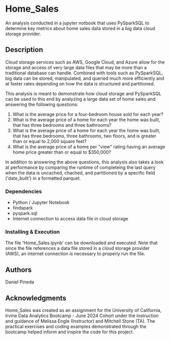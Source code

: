 # Home_Sales

An analysis conducted in a jupyter notbook that uses PySparkSQL to determine key metrics about home sales data stored in a big data cloud storage provider.

## Description

Cloud storage services such as AWS, Google Cloud, and Azure allow for the storage and access of very large data files that may be more than a traditional database can handle.  Combined with tools such as PySparkSQL, big data can be stored, manipulated, and queried much more efficiently and at faster rates depending on how the data is structured and partitioned.

This analysis is meant to demonstrate how cloud storage and PySparkSQL can be used to this end by analyzing a large data set of home sales and answering the following questions:

1. What is the average price for a four-bedroom house sold for each year?
2. What is the average price of a home for each year the home was built, that has three bedrooms and three bathrooms?
3. What is the average price of a home for each year the home was built, that has three bedrooms, three bathrooms, two floors, and is greater than or equal to 2,000 square feet?
4. What is the average price of a home per "view" rating having an average home price greater than or equal to $350,000?

In addition to answering the above questions, this analysis also takes a look at performance by comparing the runtime of completeing the last query when the data is uncached, chached, and partitioned by a specific field ('date_built') in a formatted parquet.

### Dependencies
* Python / Jupyter Notebook
* findspark
* pyspark.sql
* Internet connection to access data file in cloud storage

### Installing & Execution
The file 'Home_Sales.ipynb' can be downloaded and executed.  Note that since the file references a data file stored in a cloud storage provider (AWS), an internet connection is necessary to properly run the file.

## Authors

Daniel Pineda

## Acknowledgments
Home_Sales was created as an assignment for the University of California, Irvine Data Analytics Bootcamp - June 2024 Cohort under the instruction and guidance of Melissa Engle (Instructor) and Mitchell Stone (TA).
The practical exercises and coding examples demonstrated through the bootcamp helped inform and inspire the code for this project.